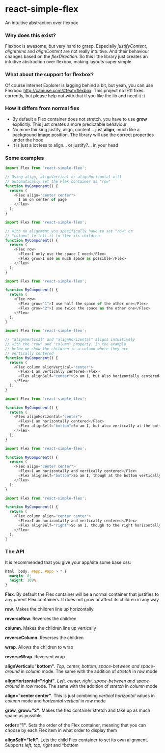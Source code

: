 # react-simple-flex
An intuitive abstraction over flexbox

### Why does this exist?
Flexbox is awesome, but very hard to grasp. Especially *justifyContent*, *alignItems* and *alignContent* are not really intuitive. And their behaviour changes based on the *flexDirection*. So this little library just creates an intuitive abstraction over flexbox, making layouts super simple.

### What about the support for flexbox?
Of course Internet Explorer is lagging behind a bit, but yeah, you can use Flexbox: http://caniuse.com/#feat=flexbox. This project no IE11 fixes currently, but please help out with that if you like the lib and need it :)

### How it differs from normal flex
- By default a Flex container does not stretch, you have to use **grow** explicitly. This just creates a more predictable behaviour
- No more thinking justify, align, content... just **align**, much like a background image position. The library will use the correct properties under the hood
- It is just a lot less to align... or justify?... in your head

### Some examples
```js
import Flex from 'react-simple-flex';

// Using align, alignVertical or alignHorizontal will
// automatically set the Flex container as "row"
function MyComponent() {
  return (
    <Flex align="center center">
      I am on center of page
    </Flex>
  );
}
```

```js
import Flex from 'react-simple-flex';

// With no alignment you specifically have to set "row" or
// "column" to tell it to flex its children
function MyComponent() {
  return (
    <Flex row>
      <Flex>I only use the space I need</Flex>
      <Flex grow>I use as much space as possible</Flex>
    </Flex>
  );
}
```

```js
import Flex from 'react-simple-flex';

function MyComponent() {
  return (
    <Flex row>
      <Flex grow="1">I use half the space of the other one</Flex>
      <Flex grow="2">I use twice the space as the other one</Flex>
    </Flex>
  );
}
```

```js
import Flex from 'react-simple-flex';

// "alignVertical" and "alignHorizontal" aligns intuitively
// with the "row" and "column" property. In the example
// below we show the children in a column where they are
// vertically centered
function MyComponent() {
  return (
    <Flex column alignVertical="center">
      <Flex>I am vertically centered</Flex>
      <Flex alignSelf="center">So am I, but also horizontally centered</Flex>
    </Flex>
  );
}
```

```js
import Flex from 'react-simple-flex';

function MyComponent() {
  return (
    <Flex alignHorizontal="center">
      <Flex>I am horizontally centered</Flex>
      <Flex alignSelf="bottom">So am I, but also vertically at the bottom</Flex>
    </Flex>
  );
}
```

```js
import Flex from 'react-simple-flex';

function MyComponent() {
  return (
    <Flex align="center center">
      <Flex>I am horizontally and vertically centered</Flex>
      <Flex alignSelf="bottom">So am I, though at the bottom vertically</Flex>
    </Flex>
  );
}
```

```js
import Flex from 'react-simple-flex';

function MyComponent() {
  return (
    <Flex column align="center center">
      <Flex>I am horizontally and vertically centered</Flex>
      <Flex alignSelf="right">So am I, though to the right horizontally</Flex>
    </Flex>
  );
}
```

### The API

It is recommended that you give your app/site some base css:

```css
html, body, #app, #app > * {
  margin: 0;
  height: 100%;
}
```

**Flex**. By default the Flex container will be a normal container that justifies to any parent Flex containers. It does not grow or affect its children in any way

**row**. Makes the children line up horizontally

**reverseRow**. Reverses the children

**column**. Makes the children line up vertically

**reverseColumn**. Reverses the children

**wrap**. Allows the children to wrap

**reverseWrap**. Reversed wrap

**alignVertical="bottom"**. *Top, center, bottom, space-between and space-around* in *column* mode. The same with the addition of *stretch* in *row* mode

**alignHorizontal="right"**. *Left, center, right, space-between and space-around* in *row* mode. The same with the addition of *stretch* in *column* mode

**align="center center"**. This is just combining *vertical horizontal* values in *column* mode and *horizontal vertical* in *row* mode

**grow**, **grow="2"**. Makes the flex container stretch and take up as much space as possible

**order="1"**. Sets the order of the Flex container, meaning that you can choose by each Flex item in what order to display them

**alignSelf="left"**. Lets the child Flex container to set its own alignment. Supports *left, top, right* and *bottom
